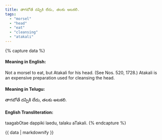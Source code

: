 ```yaml
---
title: తాగబోతే దప్పికి లేదు, తలకు అటకలి.
tags:
  - "morsel"
  - "head"
  - "eat"
  - "cleansing"
  - "atakali"
---
```


{% capture data %}
#### Meaning in English:
Not a morsel to eat, but Atakali for his head.
(See Nos. 520, 1728.)
Atakali is an expensive preparation used for cleansing the head.

#### Meaning in Telugu:
తాగబోతే దప్పికి లేదు, తలకు అటకలి.

#### English Transliteration:
taagabOtae dappiki laedu, talaku aTakali.
{% endcapture %}

<div class="notice">{{ data | markdownify }}</div>

